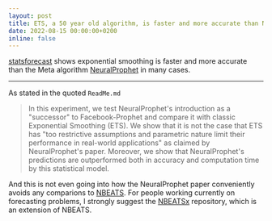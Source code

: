```yaml
---
layout: post
title: ETS, a 50 year old algorithm, is faster and more accurate than NeuralProphet
date: 2022-08-15 00:00:00+0200
inline: false
---
```


<a href="https://github.com/Nixtla/statsforecast/blob/main/experiments/neuralprophet/README.md">statsforecast</a> shows  exponential smoothing is faster and more accurate than the Meta algorithm <a href="https://neuralprophet.com/html/index.html">NeuralProphet</a>  in many cases.

***

As stated in the quoted `ReadMe.md`

> In this experiment, we test NeuralProphet's introduction as a "successor" to Facebook-Prophet and compare it with classic Exponential Smoothing (ETS). We show that it is not the case that ETS has "too restrictive assumptions and parametric nature limit their performance in real-world applications" as claimed by NeuralProphet's paper. Moreover, we show that NeuralProphet's predictions are outperformed both in accuracy and computation time by this statistical model.

And this is not even going into how the NeuralProphet paper conveniently avoids any comparions to <a href="https://arxiv.org/abs/1905.10437">NBEATS</a>.
For people working currently on forecasting problems, I strongly suggest the <a href="https://github.com/cchallu/nbeatsx">NBEATSx</a> repository, which is an extension of NBEATS. 
